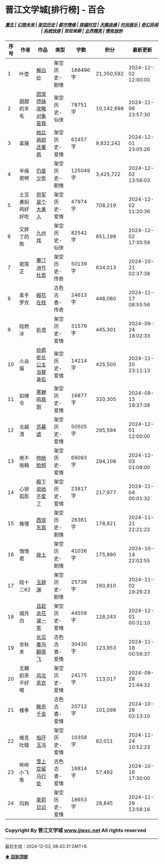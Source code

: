 # 晋江文学城[排行榜] - 百合

<h5 align="center">
	<a href="https://github.com/dev-chenxing/jjwxc-charts/blob/main/重生.md">重生</a> |
	<a href="https://github.com/dev-chenxing/jjwxc-charts/blob/main/幻想未来.md">幻想未来</a> |
	<a href="https://github.com/dev-chenxing/jjwxc-charts/blob/main/架空历史.md">架空历史</a> |
	<a href="https://github.com/dev-chenxing/jjwxc-charts/blob/main/都市情缘.md">都市情缘</a> |
	<a href="https://github.com/dev-chenxing/jjwxc-charts/blob/main/README.md">穿越时空</a> |
	<a href="https://github.com/dev-chenxing/jjwxc-charts/blob/main/天赐良缘.md">天赐良缘</a> |
	<a href="https://github.com/dev-chenxing/jjwxc-charts/blob/main/时尚娱乐.md">时尚娱乐</a> |
	<a href="https://github.com/dev-chenxing/jjwxc-charts/blob/main/奇幻异闻.md">奇幻异闻</a> |
	<a href="https://github.com/dev-chenxing/jjwxc-charts/blob/main/系统快穿.md">系统快穿</a> |
	<b>宫廷侯爵</b> |
	<a href="https://github.com/dev-chenxing/jjwxc-charts/blob/main/业界精英.md">业界精英</a> |
	<a href="https://github.com/dev-chenxing/jjwxc-charts/blob/main/情有独钟.md">情有独钟</a>
</h5>

| 序号 | 作者 | 作品 | 类型 | 字数 | 积分 | 最新更新 | 
|-----|------|------|-----|------|------|---------|
| 1 | 叶壶 | [解白纱](https://www.jjwxc.net/onebook.php?novelid=9260099) | 架空历史-剧情 | 168496字 | 21,350,592 | 2024-12-02 12:00:00 | 
| 2 | 甜甜的羊毛 | [团宠师妹攻略对象是我](https://www.jjwxc.net/onebook.php?novelid=8888226) | 架空历史-仙侠 | 78751字 | 10,142,698 | 2024-11-06 23:57:30 | 
| 3 | 素薇 | [她比病娇还要疯](https://www.jjwxc.net/onebook.php?novelid=8061484) | 架空历史-爱情 | 62457字 | 9,832,242 | 2024-12-01 23:05:26 | 
| 4 | 半缘君啊 | [仍是少年](https://www.jjwxc.net/onebook.php?novelid=9210885) | 架空历史-剧情 | 125049字 | 3,425,722 | 2024-12-02 13:56:03 | 
| 5 | 土豆黄焖鸡好好吃 | [将军是个大美人](https://www.jjwxc.net/onebook.php?novelid=9182590) | 架空历史-爱情 | 47974字 | 708,219 | 2024-12-02 11:20:36 | 
| 6 | 又胖了的熊 | [九州戏](https://www.jjwxc.net/onebook.php?novelid=9113130) | 架空历史-仙侠 | 82542字 | 651,198 | 2024-12-02 17:35:59 | 
| 7 | 荀霂芷 | [搴汀洲兮杜若](https://www.jjwxc.net/onebook.php?novelid=9176518) | 架空历史-传奇 | 50139字 | 634,013 | 2024-10-21 02:37:38 | 
| 8 | 素手罗衣 | [椒花在枝](https://www.jjwxc.net/onebook.php?novelid=9264148) | 古色古香-传奇 | 24613字 | 448,060 | 2024-11-17 08:55:56 | 
| 9 | 陆燃冰 | [折鸢](https://www.jjwxc.net/onebook.php?novelid=9171691) | 架空历史-爱情 | 31579字 | 445,301 | 2024-09-24 18:02:33 | 
| 10 | 火焱猫 | [给疯批长公主当替身后](https://www.jjwxc.net/onebook.php?novelid=9211702) | 架空历史-爱情 | 14214字 | 425,500 | 2024-11-20 23:11:13 | 
| 11 | 如律令 | [寒蝉鸣我侧](https://www.jjwxc.net/onebook.php?novelid=9177364) | 架空历史-爱情 | 16877字 | 320,305 | 2024-09-13 19:37:38 | 
| 12 | 北越清 | [苏幕遮](https://www.jjwxc.net/onebook.php?novelid=9205041) | 架空历史-爱情 | 50505字 | 295,594 | 2024-12-01 12:00:00 | 
| 13 | 绝不拖稿 | [吻她脸颊](https://www.jjwxc.net/onebook.php?novelid=9199166) | 架空历史-爱情 | 69093字 | 294,108 | 2024-12-03 01:09:00 | 
| 14 | 心锁孤影 | [殿下说她不爱了](https://www.jjwxc.net/onebook.php?novelid=9258477) | 架空历史-爱情 | 23817字 | 217,977 | 2024-11-04 00:01:32 | 
| 15 | 格慢 | [西宫东宫](https://www.jjwxc.net/onebook.php?novelid=9187700) | 架空历史-剧情 | 26361字 | 178,621 | 2024-11-21 22:21:22 | 
| 16 | 惰惰君 | [故土](https://www.jjwxc.net/onebook.php?novelid=9225270) | 架空历史-剧情 | 41036字 | 175,890 | 2024-10-14 22:02:55 | 
| 17 | 陆十二62 | [玉辞渊](https://www.jjwxc.net/onebook.php?novelid=9204473) | 架空历史-剧情 | 25738字 | 160,910 | 2024-11-02 19:26:23 | 
| 18 | 烟月白 | [且趁余花谋一笑](https://www.jjwxc.net/onebook.php?novelid=9208830) | 架空历史-爱情 | 44559字 | 128,243 | 2024-12-01 00:31:10 | 
| 19 | 余秋末 | [长见春鸟翻南飞](https://www.jjwxc.net/onebook.php?novelid=9280051) | 古色古香-爱情 | 30430字 | 123,853 | 2024-11-18 00:56:37 | 
| 20 | 无糖奶茶不好喝 | [风北茶衣](https://www.jjwxc.net/onebook.php?novelid=9189824) | 架空历史-爱情 | 24175字 | 113,017 | 2024-09-28 21:44:32 | 
| 21 | 楼季 | [敝舟千金](https://www.jjwxc.net/onebook.php?novelid=9225230) | 古色古香-爱情 | 20712字 | 101,098 | 2024-10-28 02:13:10 | 
| 22 | 维克吐蛙 | [指环玉冷](https://www.jjwxc.net/onebook.php?novelid=9210145) | 架空历史-爱情 | 10358字 | 82,011 | 2024-11-24 10:52:23 | 
| 23 | 哔哔小飞鱼 | [雪上空留马行处](https://www.jjwxc.net/onebook.php?novelid=9231934) | 古色古香-爱情 | 16814字 | 57,492 | 2024-10-16 17:30:00 | 
| 24 | 玛狗 | [茉莉日记](https://www.jjwxc.net/onebook.php?novelid=8991862) | 架空历史-爱情 | 18653字 | 28,845 | 2024-11-29 13:56:16 | 

### Copyright By 晋江文学城 www.jjwxc.net All rights reserved

---

最后生成：2024-12-03, 08:43:31 GMT+8.

**[⬆ 回到顶部](#晋江文学城排行榜---百合)**

